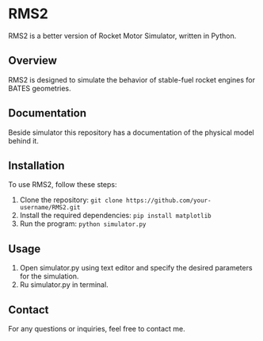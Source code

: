 # RMS2

RMS2 is a better version of Rocket Motor Simulator, written in Python.

## Overview

RMS2 is designed to simulate the behavior of stable-fuel rocket engines for BATES geometries.

## Documentation

Beside simulator this repository has a documentation of the physical model behind it. 

## Installation

To use RMS2, follow these steps:

1. Clone the repository: `git clone https://github.com/your-username/RMS2.git`
2. Install the required dependencies: `pip install matplotlib`
3. Run the program: `python simulator.py`

## Usage

1. Open simulator.py using text editor and specify the desired parameters for the simulation.
2. Ru simulator.py in terminal.

## Contact

For any questions or inquiries, feel free to contact me.

